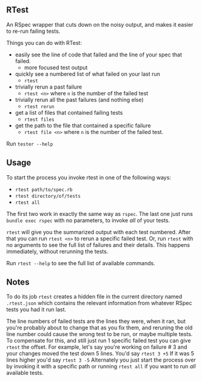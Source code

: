 ## RTest 

An RSpec wrapper that cuts down on the noisy output,
and makes it easier to re-run failing tests.

Things you can do with RTest:

* easily see the line of code that failed and the line of your spec that failed.
  - more focused test output
* quickly see a numbered list of what failed on your last run
  - `rtest`
* trivially rerun a past failure
  - `rtest <n>` where `n` is the number of the failed test
* trivially rerun all the past failures (and nothing else)
  - `rtest rerun`
* get a list of files that contained failing tests
  - `rtest files`
* get the path to the file that contained a specific failure
  - `rtest file <n>` where `n` is the number of the failed test.

Run `tester --help`

## Usage

To start the process you invoke rtest in one of the following ways:

* `rtest path/to/spec.rb` 
* `rtest directory/of/tests` 
* `rtest all`

The first two work in exactly the same way as `rspec`. The last one just runs `bundle exec rspec` with no parameters, to invoke _all_ of your tests.

`rtest` will give you the summarized output with each test numbered. After that you can run `rtest <n>` to rerun a specific failed test. Or, run `rtest` with no arguments to see the full list of failures and their details. This happens immediately, without rerunning the tests. 

Run `rtest --help` to see the full list of available commands.

## Notes
To do its job `rtest` creates a hidden file in the current directory named `.rtest.json` which contains the relevant information from whatever RSpec tests you had it run last. 

The line numbers of failed tests are the lines they were, when it ran, but you're probably about to change that as you fix them, and reruning the old line number could cause the wrong test to be run, or maybe multiple tests. To compensate for this, and still just run 1 specific failed test you can give `rtest` the offset. For example, let's say you're working on failure # 3 and your changes moved the test down 5 lines. You'd say `rtest 3 +5` If it was 5 lines higher you'd say `rtest 3 -5` Alternately you just start the process over by invoking it with a specific path or running `rtest all` if you want to run _all_ available tests.

